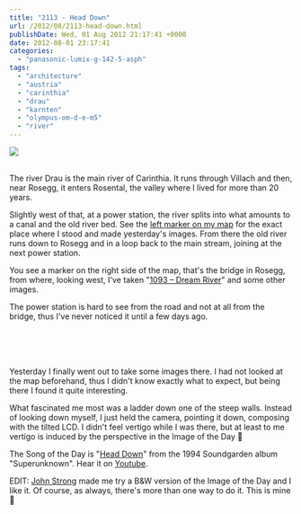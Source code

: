 ```yaml
---
title: "2113 - Head Down"
url: /2012/08/2113-head-down.html
publishDate: Wed, 01 Aug 2012 21:17:41 +0000
date: 2012-08-01 23:17:41
categories: 
  - "panasonic-lumix-g-142-5-asph"
tags: 
  - "architecture"
  - "austria"
  - "carinthia"
  - "drau"
  - "karnten"
  - "olympus-om-d-e-m5"
  - "river"
---
```

<div class="container">
<div class="center"><a target="_blank" href="https://d25zfm9zpd7gm5.cloudfront.net/1200x1200/2012/20120731_190922_lr.jpg"><img src="https://d25zfm9zpd7gm5.cloudfront.net/0600x0600/2012/20120731_190922_lr.jpg" /></a></div>
</div>
<br />

The river Drau is the main river of Carinthia. It runs through Villach and then, near Rosegg, it enters Rosental, the valley where I lived for more than 20 years.

<a target="_blank" href="https://d25zfm9zpd7gm5.cloudfront.net/1200x1200/2012/20120731_190156_lr.jpg"><img style="margin: 0pt 10px 0pt 0px; float: left;" src="https://d25zfm9zpd7gm5.cloudfront.net/0150x0150/2012/20120731_190156_lr.jpg" alt="" border="0" /></a> Slightly west of that, at a power station, the river splits into what amounts to a canal and the old river bed. See the <a href="https://maps.google.com/maps/ms?msid=204121167874582797123.0004c63a0db13177de128&msa=0&ll=46.588527,14.006828&spn=0.030584,0.066047" target="_blank">left marker on my map</a> for the exact place where I stood and made yesterday's images. From there the old river runs down to Rosegg and in a loop back to the main stream, joining at the next power station.

You see a marker on the right side of the map, that's the bridge in Rosegg, from where, looking west, I've taken "<a href="/2009/10/1093-dream-river.html" target="_blank">1093 – Dream River</a>" and some other images. 

The power station is hard to see from the road and not at all from the bridge, thus I've never noticed it until a few days ago.

<div class="container">
<div class="center"><a target="_blank" href="https://d25zfm9zpd7gm5.cloudfront.net/1200x1200/2012/20120731_190523_lr.jpg"><img style="margin: 10pt 10px 10pt 10px;" src="https://d25zfm9zpd7gm5.cloudfront.net/0150x0150/2012/20120731_190523_lr.jpg" alt="" border="0" /></a><a target="_blank" href="https://d25zfm9zpd7gm5.cloudfront.net/1200x1200/2012/20120731_190629_lr.jpg"><img style="margin: 10pt 10px 10pt 10px;" src="https://d25zfm9zpd7gm5.cloudfront.net/0150x0150/2012/20120731_190629_lr.jpg" alt="" border="0" /></a><a target="_blank" href="https://d25zfm9zpd7gm5.cloudfront.net/1200x1200/2012/20120731_190645_lr.jpg"><img style="margin: 10pt 10px 10pt 10px;" src="https://d25zfm9zpd7gm5.cloudfront.net/0150x0150/2012/20120731_190645_lr.jpg" alt="" border="0" /></a><br /><a target="_blank" href="https://d25zfm9zpd7gm5.cloudfront.net/1200x1200/2012/20120731_190841_lr.jpg"><img style="margin: 10pt 10px 10pt 10px;" src="https://d25zfm9zpd7gm5.cloudfront.net/0150x0150/2012/20120731_190841_lr.jpg" alt="" border="0" /></a></div>
</div>

Yesterday I finally went out to take some images there. I had not looked at the map beforehand, thus I didn't know exactly what to expect, but being there I found it quite interesting.

 What fascinated me most was a ladder down one of the steep walls. Instead of looking down myself, I just held the camera, pointing it down, composing with the tilted LCD. I didn't feel vertigo while I was there, but at least to me vertigo is induced by the perspective in the Image of the Day 🙂

<a target="_blank" href="https://d25zfm9zpd7gm5.cloudfront.net/1200x1200/2012/20120731_190922_lr-2.jpg"><img style="margin: 0pt 0px 0pt 10px; float: right;" src="https://d25zfm9zpd7gm5.cloudfront.net/0150x0150/2012/20120731_190922_lr-2.jpg" alt="" border="0" /></a> The Song of the Day is "<a href="http://www.lyricsmode.com/lyrics/s/soundgarden/head_down.html" target="_blank">Head Down</a>" from the 1994 Soundgarden album "Superunknown". Hear it on <a href="http://www.youtube.com/watch?v=kA9vLHZFrcs" target="_blank">Youtube</a>.

EDIT: <a href="http://jstrongphotos.com/VSBlog/" target="_blank">John Strong</a> made me try a B&amp;W version of the Image of the Day and I like it. Of course, as always, there's more than one way to do it. This is mine 🙂
